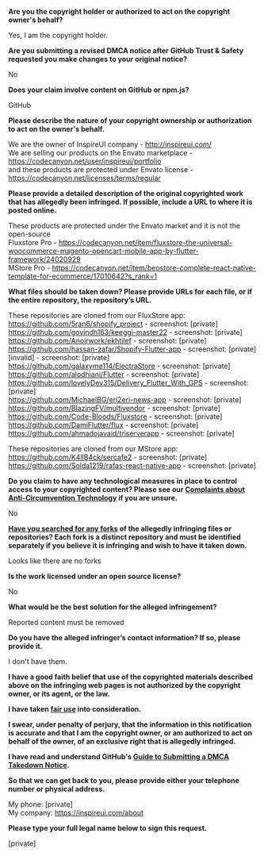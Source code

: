 **Are you the copyright holder or authorized to act on the copyright owner's behalf?**

Yes, I am the copyright holder.

**Are you submitting a revised DMCA notice after GitHub Trust & Safety requested you make changes to your original notice?**

No

**Does your claim involve content on GitHub or npm.js?**

GitHub

**Please describe the nature of your copyright ownership or authorization to act on the owner's behalf.**

We are the owner of InspireUI company - http://inspireui.com/  
We are selling our products on the Envato marketplace - https://codecanyon.net/user/inspireui/portfolio  
and these products are protected under Envato license - https://codecanyon.net/licenses/terms/regular  

**Please provide a detailed description of the original copyrighted work that has allegedly been infringed. If possible, include a URL to where it is posted online.**

These products are protected under the Envato market and it is not the open-source  
Fluxstore Pro - https://codecanyon.net/item/fluxstore-the-universal-woocommerce-magento-opencart-mobile-app-by-flutter-framework/24020929  
MStore Pro - https://codecanyon.net/item/beostore-complete-react-native-template-for-ecommerce/17010642?s_rank=1  

**What files should be taken down? Please provide URLs for each file, or if the entire repository, the repository’s URL.**

These repositories are cloned from our FluxStore app:  
https://github.com/5ran6/shopify_project - screenshot: [private]  
https://github.com/govindh163/keeggi-master22 - screenshot: [private]  
https://github.com/Anoirwork/ekhtilef - screenshot: [private]  
https://github.com/hassan-zafar/Shopify-Flutter-app - screenshot: [private]  
[invalid] - screenshot: [private]  
https://github.com/galaxyme114/ElectraStore - screenshot: [private]  
https://github.com/alodhiani/Flutter - screenshot: [private]  
https://github.com/lovelyDev315/Delivery_Flutter_With_GPS - screenshot: [private]  
https://github.com/MichaelBG/eri2eri-news-app - screenshot: [private]  
https://github.com/BlazingFV/multivendor - screenshot: [private]  
https://github.com/Code-Bloods/Fluxstore - screenshot: [private]  
https://github.com/DamiFlutter/flux - screenshot: [private]  
https://github.com/ahmadojavaid/triserverapp - screenshot: [private]  

These repositories are cloned from our MStore app:
https://github.com/K4llB4ck/sercafe2 - screenshot: [private]  
https://github.com/Solda1219/rafas-react-native-app - screenshot: [private]  

**Do you claim to have any technological measures in place to control access to your copyrighted content? Please see our <a href="https://docs.github.com/articles/guide-to-submitting-a-dmca-takedown-notice#complaints-about-anti-circumvention-technology">Complaints about Anti-Circumvention Technology</a> if you are unsure.**

No

**<a href="https://docs.github.com/articles/dmca-takedown-policy#b-what-about-forks-or-whats-a-fork">Have you searched for any forks</a> of the allegedly infringing files or repositories? Each fork is a distinct repository and must be identified separately if you believe it is infringing and wish to have it taken down.**

Looks like there are no forks

**Is the work licensed under an open source license?**

No

**What would be the best solution for the alleged infringement?**

Reported content must be removed

**Do you have the alleged infringer’s contact information? If so, please provide it.**

I don't have them.

**I have a good faith belief that use of the copyrighted materials described above on the infringing web pages is not authorized by the copyright owner, or its agent, or the law.**

**I have taken <a href="https://www.lumendatabase.org/topics/22">fair use</a> into consideration.**

**I swear, under penalty of perjury, that the information in this notification is accurate and that I am the copyright owner, or am authorized to act on behalf of the owner, of an exclusive right that is allegedly infringed.**

**I have read and understand GitHub's <a href="https://docs.github.com/articles/guide-to-submitting-a-dmca-takedown-notice/">Guide to Submitting a DMCA Takedown Notice</a>.**

**So that we can get back to you, please provide either your telephone number or physical address.**

My phone: [private]  
My company: https://inspireui.com/about

**Please type your full legal name below to sign this request.**

[private]  

